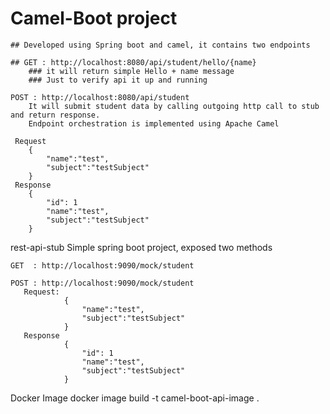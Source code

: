  # Camel-Boot project
 	## Developed using Spring boot and camel, it contains two endpoints
 	
 	## GET : http://localhost:8080/api/student/hello/{name}
 	    ### it will return simple Hello + name message	
 	    ### Just to verify api it up and running
 	
 	POST : http://localhost:8080/api/student
 		It will submit student data by calling outgoing http call to stub and return response.
 		Endpoint orchestration is implemented using Apache Camel
 	
 	 Request
 	    {
			"name":"test",
			"subject":"testSubject"	
		}
	 Response
	 	{
			"id": 1	 	    
			"name":"test",
			"subject":"testSubject"	
		}	     
	  	      
 	
 rest-api-stub
 	Simple spring boot project, exposed two methods
 	
 	GET  : http://localhost:9090/mock/student
 	
 	POST : http://localhost:9090/mock/student
       Request:
           	    {
					"name":"test",
					"subject":"testSubject"	
				}
	   Response
	   			{
			   		"id": 1	 	    
					"name":"test",
					"subject":"testSubject"	
				}	     
 	     
Docker Image
	docker image build -t camel-boot-api-image . 	  	
 	 